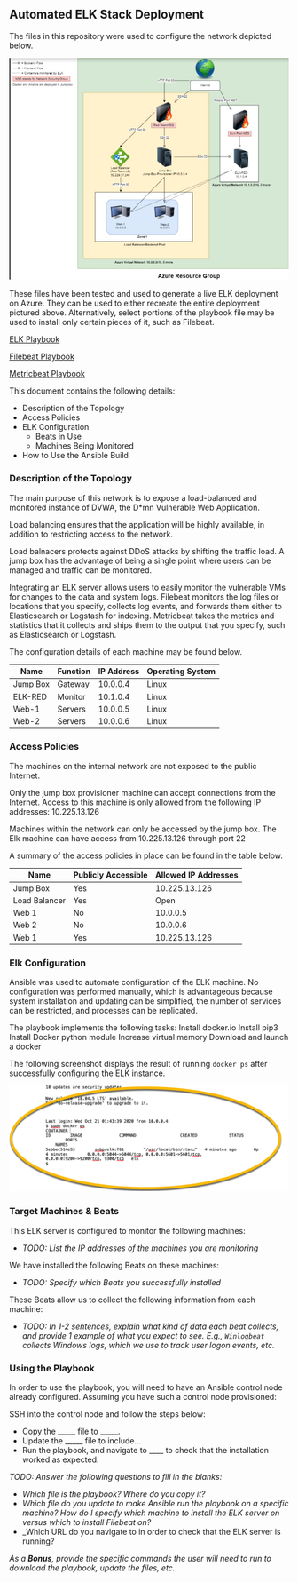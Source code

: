 ## Automated ELK Stack Deployment

The files in this repository were used to configure the network depicted below.

![alt text](https://github.com/MrECMalin/Project-1-Elk-Stack/blob/main/Unit%2012%20Azure%20Diagram.jpg)

These files have been tested and used to generate a live ELK deployment on Azure. They can be used to either recreate the entire deployment pictured above. Alternatively, select portions of the playbook file may be used to install only certain pieces of it, such as Filebeat.

[ELK Playbook](https://github.com/MrECMalin/Project-1-Elk-Stack/blob/main/ELK_playbook.yml)

[Filebeat Playbook](https://github.com/MrECMalin/Project-1-Elk-Stack/blob/main/filebeat-playbook.yml)

[Metricbeat Playbook](https://github.com/MrECMalin/Project-1-Elk-Stack/blob/main/metricbeat_playbook.yml)

This document contains the following details:
- Description of the Topology
- Access Policies
- ELK Configuration
  - Beats in Use
  - Machines Being Monitored
- How to Use the Ansible Build


### Description of the Topology

The main purpose of this network is to expose a load-balanced and monitored instance of DVWA, the D*mn Vulnerable Web Application.

Load balancing ensures that the application will be highly available, in addition to restricting access to the network.

Load balnacers protects against DDoS attacks by shifting the traffic load. A jump box has the advantage of being a single point where users can be managed and traffic can be monitored.

Integrating an ELK server allows users to easily monitor the vulnerable VMs for changes to the data and system logs.
Filebeat monitors the log files or locations that you specify, collects log events, and forwards them either to Elasticsearch or Logstash for indexing.
Metricbeat takes the metrics and statistics that it collects and ships them to the output that you specify, such as Elasticsearch or Logstash. 

The configuration details of each machine may be found below.

| Name     | Function | IP Address | Operating System |
|----------|----------|------------|------------------|
| Jump Box | Gateway  | 10.0.0.4   | Linux            |
| ELK-RED  | Monitor  | 10.1.0.4   | Linux            |
| Web-1    | Servers  | 10.0.0.5   | Linux            |
| Web-2    | Servers  | 10.0.0.6   | Linux            |

### Access Policies

The machines on the internal network are not exposed to the public Internet. 

Only the jump box provisioner machine can accept connections from the Internet. Access to this machine is only allowed from the following IP addresses:
10.225.13.126

Machines within the network can only be accessed by the jump box.
The Elk machine can have access from 10.225.13.126 through port 22

A summary of the access policies in place can be found in the table below.

| Name     | Publicly Accessible | Allowed IP Addresses |
|----------|---------------------|----------------------|
| Jump Box | Yes                  | 10.225.13.126    |
| Load Balancer  |   Yes        |   Open                   |
|  Web 1        |  No                   |  10.0.0.5                   |
|  Web 2        |  No                   |  10.0.0.6                   |
|  Web 1        |  Yes                   |  10.225.13.126   |

### Elk Configuration

Ansible was used to automate configuration of the ELK machine. No configuration was performed manually, which is advantageous because system installation and updating can be simplified, the number of services can be restricted, and processes can be replicated.

The playbook implements the following tasks:
Install docker.io
Install pip3
Install Docker python module
Increase virtual memory
Download and launch a docker

The following screenshot displays the result of running `docker ps` after successfully configuring the ELK instance.

![alt text](https://github.com/MrECMalin/Project-1-Elk-Stack/blob/main/dockerps.jpg)

### Target Machines & Beats
This ELK server is configured to monitor the following machines:
- _TODO: List the IP addresses of the machines you are monitoring_

We have installed the following Beats on these machines:
- _TODO: Specify which Beats you successfully installed_

These Beats allow us to collect the following information from each machine:
- _TODO: In 1-2 sentences, explain what kind of data each beat collects, and provide 1 example of what you expect to see. E.g., `Winlogbeat` collects Windows logs, which we use to track user logon events, etc._

### Using the Playbook
In order to use the playbook, you will need to have an Ansible control node already configured. Assuming you have such a control node provisioned: 

SSH into the control node and follow the steps below:
- Copy the _____ file to _____.
- Update the _____ file to include...
- Run the playbook, and navigate to ____ to check that the installation worked as expected.

_TODO: Answer the following questions to fill in the blanks:_
- _Which file is the playbook? Where do you copy it?_
- _Which file do you update to make Ansible run the playbook on a specific machine? How do I specify which machine to install the ELK server on versus which to install Filebeat on?_
- _Which URL do you navigate to in order to check that the ELK server is running?

_As a **Bonus**, provide the specific commands the user will need to run to download the playbook, update the files, etc._
